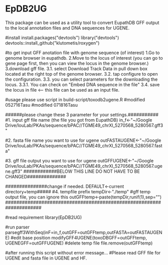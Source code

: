# EpDB2UG

This package can be used as a utility tool to convert EupathDB GFF output to the local annotation files and DNA sequences for UGENE.

#install
install.packages("devtools")
library("devtools")
devtools::install_github("klutometis/roxygen")

#to get input GFF anotation file with genome sequence (of interest)
1.Go to genome browser in eupathdb.
2.Move to the locus of interest (you can go to gene page first, then you can view the locus in the genome browser.)
3.download gff file.
  3.1. select Download Track Data in pull down box located at the right top of the genome browser.
  3.2. tap configure to open the configuration.
  3.3. you can select parameters for the downloading the locus.
    3.3.1. You can check on "Embed DNA sequence in the file"
  3.4. save the locus in file <-- this file can be used as an input file.

#usage
please use script in build-script/toxodb2ugene.R
#modified 052716Tasu
#modified 071816Tasu

######please change these 3 parameter for your settings.###########
#1.   input gff file name (the file you got from EupathDB)
in_f<-"~/Google Drive/louLab/PKAs/sequence/bPAC//TGME49_chrXI_5270568_5280567.gff3"

#2.   fasta file name you want to use for ugene
outFASTAUGENE<-"~/Google Drive/louLab/PKAs/sequence/bPAC//TGME49_chrXI_5270568_5280567.fasta"

#3.   gff file output you want to use for ugene
outGFFUGENE<-"~/Google Drive/louLab/PKAs/sequence/bPAC//TGME49_chrXI_5270568_5280567.ugene.gff3"
############BELOW THIS LINE DO NOT HAVE TO BE CHANGED##############


###############change if needed. DEFAULT<-current directory+temp#####
#4. tempfile prefix
tempDir<-"./temp"
#gff temp output file, you can ignore this
outGFFtemp<-paste(tempDir,runif(1),sep="")
#####################################################################

#read requirement
library(EpDB2UG)

#run parser
parsegff3WithSeq(inF=in_f,outGFF=outGFFtemp,outFASTA=outFASTAUGENE)
#edit base position
modifyGFF4UGENE(toxoDBGFF=outGFFtemp, UGENEGFF=outGFFUGENE)
#delete temp file
file.remove(outGFFtemp)

#after running this script without error message...
#Please read GFF file for UGENE and fasta file in UGENE and HF.
